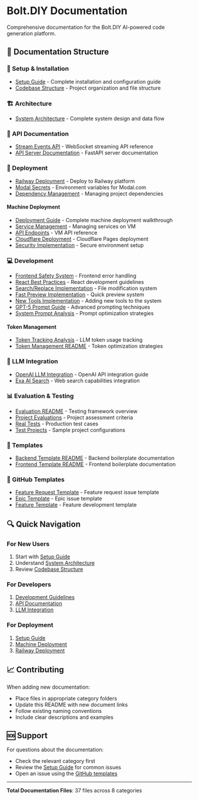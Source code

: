 # Bolt.DIY Documentation

Comprehensive documentation for the Bolt.DIY AI-powered code generation platform.

## 📁 Documentation Structure

### 🚀 Setup & Installation
- [Setup Guide](setup/SETUP_GUIDE.md) - Complete installation and configuration guide
- [Codebase Structure](setup/CODEBASE_STRUCTURE.md) - Project organization and file structure

### 🏗️ Architecture
- [System Architecture](architecture/ARCHITECTURE.md) - Complete system design and data flow

### 🔧 API Documentation
- [Stream Events API](api/STREAM_EVENTS_DOCUMENTATION.md) - WebSocket streaming API reference
- [API Server Documentation](api/api-server-readme.md) - FastAPI server documentation

### 🚁 Deployment
- [Railway Deployment](deployment/RAILWAY_DEPLOYMENT.md) - Deploy to Railway platform
- [Modal Secrets](deployment/modal_secrets.md) - Environment variables for Modal.com
- [Dependency Management](deployment/DEPENDENCY_MANAGEMENT.md) - Managing project dependencies

#### Machine Deployment
- [Deployment Guide](deployment/machine/deployment-guide.md) - Complete machine deployment walkthrough
- [Service Management](deployment/machine/service-management.md) - Managing services on VM
- [API Endpoints](deployment/machine/api-endpoints.md) - VM API reference
- [Cloudflare Deployment](deployment/machine/cloudflare-deployment-implementation.md) - Cloudflare Pages deployment
- [Security Implementation](deployment/machine/secure-env-implementation.md) - Secure environment setup

### 💻 Development
- [Frontend Safety System](development/ULTIMATE_FRONTEND_SAFETY_SYSTEM.md) - Frontend error handling
- [React Best Practices](development/REACT_BEST_PRACTICES_FIX.md) - React development guidelines
- [Search/Replace Implementation](development/SEARCH_REPLACE_IMPLEMENTATION.md) - File modification system
- [Fast Preview Implementation](development/FAST_PREVIEW_IMPLEMENTATION_PLAN.md) - Quick preview system
- [New Tools Implementation](development/NEW_TOOLS_IMPLEMENTATION.md) - Adding new tools to the system
- [GPT-5 Prompt Guide](development/gpt5_prompt_guide.md) - Advanced prompting techniques
- [System Prompt Analysis](development/system_prompt_analysis.md) - Prompt optimization strategies

#### Token Management
- [Token Tracking Analysis](development/tokens/token_tracking_analysis.md) - LLM token usage tracking
- [Token Management README](development/tokens/readme.md) - Token optimization strategies

### 🤖 LLM Integration
- [OpenAI LLM Integration](llm/openai_llm.md) - OpenAI API integration guide
- [Exa AI Search](llm/exa_ai_search.md) - Web search capabilities integration

### 📊 Evaluation & Testing
- [Evaluation README](evals/readme.md) - Testing framework overview
- [Project Evaluations](evals/projects.md) - Project assessment criteria
- [Real Tests](evals/real_tests.md) - Production test cases
- [Test Projects](evals/test_projects.md) - Sample project configurations

### 📄 Templates
- [Backend Template README](templates/backend-template-readme.md) - Backend boilerplate documentation
- [Frontend Template README](templates/frontend-template-readme.md) - Frontend boilerplate documentation

### 🐛 GitHub Templates
- [Feature Request Template](github/feature_request.md) - Feature request issue template
- [Epic Template](github/epic.md) - Epic issue template
- [Feature Template](github/feature.md) - Feature development template

## 🔍 Quick Navigation

### For New Users
1. Start with [Setup Guide](setup/SETUP_GUIDE.md)
2. Understand [System Architecture](architecture/ARCHITECTURE.md)
3. Review [Codebase Structure](setup/CODEBASE_STRUCTURE.md)

### For Developers
1. [Development Guidelines](development/REACT_BEST_PRACTICES_FIX.md)
2. [API Documentation](api/STREAM_EVENTS_DOCUMENTATION.md)
3. [LLM Integration](llm/openai_llm.md)

### For Deployment
1. [Setup Guide](setup/SETUP_GUIDE.md)
2. [Machine Deployment](deployment/machine/deployment-guide.md)
3. [Railway Deployment](deployment/RAILWAY_DEPLOYMENT.md)

## 📈 Contributing

When adding new documentation:
- Place files in appropriate category folders
- Update this README with new document links
- Follow existing naming conventions
- Include clear descriptions and examples

## 🆘 Support

For questions about the documentation:
- Check the relevant category first
- Review the [Setup Guide](setup/SETUP_GUIDE.md) for common issues
- Open an issue using the [GitHub templates](github/)

---

**Total Documentation Files**: 37 files across 8 categories
